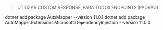 > UTILIZAR CUSTOM RESPONSE, PARA TODOS ENDPOINTS (PADRÃO) 

dotnet add package AutoMapper --version 11.0.1
dotnet add package AutoMapper.Extensions.Microsoft.DependencyInjection --version 11.0.0
